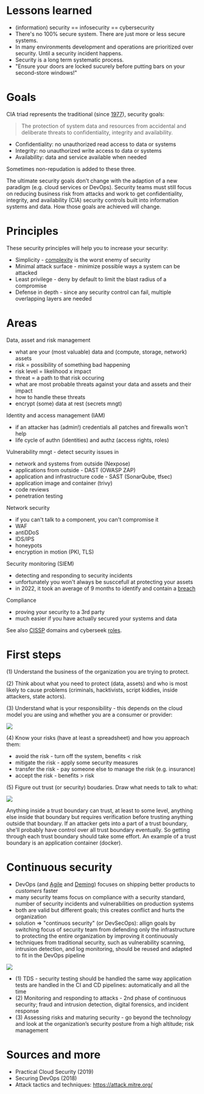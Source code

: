 # Lessons learned

* (information) security == infosecurity == cybersecurity
* There's no 100% secure system. There are just more or less secure systems.
* In many environments development and operations are prioritized over security. Until a security incident happens.
* Security is a long term systematic process.
* "Ensure your doors are locked sucurely before putting bars on your second-store windows!"

# Goals

CIA triad represents the traditional (since [1977](https://nvlpubs.nist.gov/nistpubs/Legacy/SP/nbsspecialpublication500-19.pdf)), security goals:

> The protection of system data and resources from accidental and deliberate threats to confidentiality, integrity and availability.

* Confidentiality: no unauthorized read access to data or systems
* Integrity: no unauthorized write access to data or systems
* Availability: data and service available when needed

Sometimes non-repudation is added to these three.

The ultimate security goals don't change with the adaption of a new paradigm (e.g. cloud services or DevOps). Security teams must still focus on reducing business risk from attacks and work to get confidentiality, integrity, and availability (CIA) security controls built into information systems and data. How those goals are achieved will change.

# Principles

These security principles will help you to increase your security:

* Simplicity - [complexity](https://www.schneier.com/blog/archives/2022/08/security-and-cheap-complexity.html) is the worst enemy of security
* Minimal attack surface - minimize possible ways a system can be attacked
* Least privilege - deny by default to limit the blast radius of a compromise
* Defense in depth - since any security control can fail, multiple overlapping layers are needed

# Areas

Data, asset and risk management

* what are your (most valuable) data and (compute, storage, network) assets
* risk = possibility of something bad happening
* risk level = likelihood x impact
* threat = a path to that risk occuring
* what are most probable threats against your data and assets and their impact 
* how to handle these threats
* encrypt (some) data at rest (secrets mngt)

Identity and access management (IAM)

* if an attacker has (admin!) credentials all patches and firewalls won't help
* life cycle of authn (identities) and authz (access rights, roles)

Vulnerability mngt - detect security issues in

* network and systems from outside (Nexpose)
* applications from outside - DAST (OWASP ZAP)
* application and infrastructure code - SAST (SonarQube, tfsec)
* application image and container (trivy)
* code reviews
* penetration testing

Network security

* if you can't talk to a component, you can't compromise it
* WAF
* antiDDoS
* IDS/IPS
* honeypots
* encryption in motion (PKI, TLS)

Security monitoring (SIEM)

* detecting and responding to security incidents
* unfortunately you won't always be susccefull at protecting your assets
* in 2022, it took an average of 9 months to identify and contain a [breach](https://www.ibm.com/reports/data-breach)

Compliance

* proving your security to a 3rd party
* much easier if you have actually secured your systems and data

See also [CISSP](https://en.wikipedia.org/wiki/Certified_Information_Systems_Security_Professional) domains and cyberseek [roles](https://www.cyberseek.org/pathway.html).

# First steps

(1) Understand the business of the organization you are trying to protect.

(2) Think about what you need to protect (data, assets) and who is most likely to cause problems (criminals, hacktivists, script kiddies, inside attackers, state actors).

(3) Understand what is your responsibility - this depends on the cloud model you are using and whether you are a consumer or provider:

<img src="https://user-images.githubusercontent.com/1047259/138699080-24091008-c78f-48c1-bcc9-e9ac6afd0f8d.png" style="max-width:100%;height:auto;"> 

(4) Know your risks (have at least a spreadsheet) and how you approach them:

* avoid the risk - turn off the system, benefits < risk
* mitigate the risk - apply some security measures
* transfer the risk - pay someone else to manage the risk (e.g. insurance)
* accept the risk - benefits > risk

(5) Figure out trust (or security) boudaries. Draw what needs to talk to what:

<img src="https://user-images.githubusercontent.com/1047259/207269071-8fffd922-7fe5-4bdd-8172-944cc5a470a7.png" style="max-width:100%;height:auto;">

Anything inside a trust boundary can trust, at least to some level, anything else inside that boundary but requires verification before trusting anything outside that boundary. If an attacker gets into a part of a trust boundary, she'll probably have control over all trust boundary eventually. So getting through each trust boundary should take some effort. An example of a trust boundary is an application container (docker).

# Continuous security

* DevOps (and [Agile](http://agilemanifesto.org/) and [Deming](https://deming.org/explore/fourteen-points)) focuses on shipping better products to *customers* faster
* many security teams focus on compliance with a security standard, number of security incidents and vulnerabilities on production systems
* both are valid but different goals; this creates conflict and hurts the organization
* solution => "continuos security" (or DevSecOps): allign goals by switching focus of security team from defending only the infrastructure to protecting the entire organization by improving it continuously
* techniques from traditional security, such as vulnerability scanning, intrusion detection, and log monitoring, should be reused and adapted to fit in the DevOps pipeline

<img src="https://user-images.githubusercontent.com/1047259/141968423-133c5f24-6c1e-4eaf-89e0-167fae88c31e.png" style="max-width:100%;height:auto;"> 

* (1) TDS - security testing should be handled the same way application tests are handled in the CI and CD pipelines: automatically and all the time
* (2) Monitoring and responding to attacks - 2nd phase of continuous security; fraud and intrusion detection, digital forensics, and incident response
* (3) Assessing risks and maturing security - go beyond the technology and look at the organization’s security posture from a high altitude; risk management

# Sources and more

* Practical Cloud Security (2019)
* Securing DevOps (2018)
* Attack tactics and techniques: https://attack.mitre.org/
